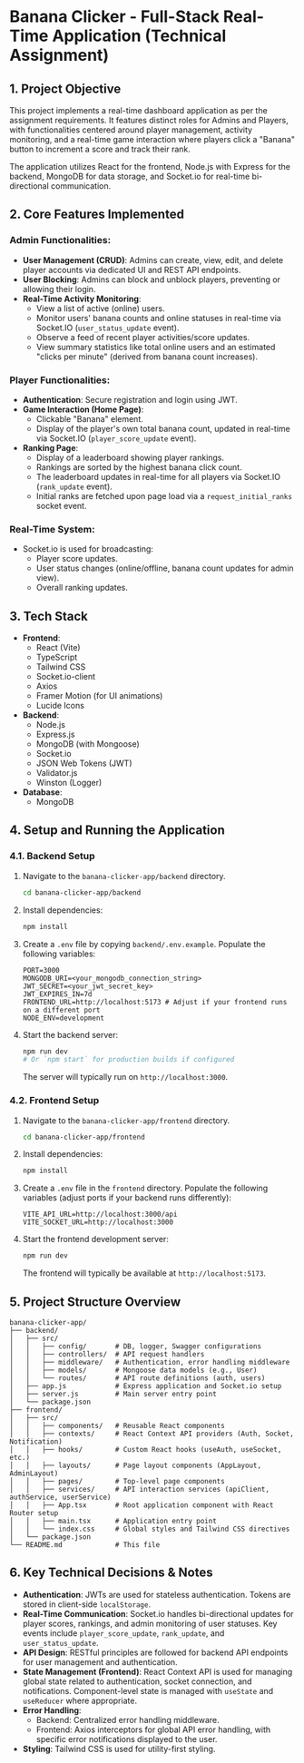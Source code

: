 # Banana Clicker - Full-Stack Real-Time Application (Technical Assignment)

## 1. Project Objective

This project implements a real-time dashboard application as per the assignment requirements. It features distinct roles for Admins and Players, with functionalities centered around player management, activity monitoring, and a real-time game interaction where players click a "Banana" button to increment a score and track their rank.

The application utilizes React for the frontend, Node.js with Express for the backend, MongoDB for data storage, and Socket.io for real-time bi-directional communication.

## 2. Core Features Implemented

### Admin Functionalities:
*   **User Management (CRUD)**: Admins can create, view, edit, and delete player accounts via dedicated UI and REST API endpoints.
*   **User Blocking**: Admins can block and unblock players, preventing or allowing their login.
*   **Real-Time Activity Monitoring**:
    *   View a list of active (online) users.
    *   Monitor users' banana counts and online statuses in real-time via Socket.IO (`user_status_update` event).
    *   Observe a feed of recent player activities/score updates.
    *   View summary statistics like total online users and an estimated "clicks per minute" (derived from banana count increases).

### Player Functionalities:
*   **Authentication**: Secure registration and login using JWT.
*   **Game Interaction (Home Page)**:
    *   Clickable "Banana" element.
    *   Display of the player's own total banana count, updated in real-time via Socket.IO (`player_score_update` event).
*   **Ranking Page**:
    *   Display of a leaderboard showing player rankings.
    *   Rankings are sorted by the highest banana click count.
    *   The leaderboard updates in real-time for all players via Socket.IO (`rank_update` event).
    *   Initial ranks are fetched upon page load via a `request_initial_ranks` socket event.

### Real-Time System:
*   Socket.io is used for broadcasting:
    *   Player score updates.
    *   User status changes (online/offline, banana count updates for admin view).
    *   Overall ranking updates.

## 3. Tech Stack

*   **Frontend**:
    *   React (Vite)
    *   TypeScript
    *   Tailwind CSS
    *   Socket.io-client
    *   Axios
    *   Framer Motion (for UI animations)
    *   Lucide Icons
*   **Backend**:
    *   Node.js
    *   Express.js
    *   MongoDB (with Mongoose)
    *   Socket.io
    *   JSON Web Tokens (JWT)
    *   Validator.js
    *   Winston (Logger)
*   **Database**:
    *   MongoDB

## 4. Setup and Running the Application

### 4.1. Backend Setup

1.  Navigate to the `banana-clicker-app/backend` directory.
    ```bash
    cd banana-clicker-app/backend
    ```
2.  Install dependencies:
    ```bash
    npm install
    ```
3.  Create a `.env` file by copying `backend/.env.example`. Populate the following variables:
    ```env
    PORT=3000
    MONGODB_URI=<your_mongodb_connection_string>
    JWT_SECRET=<your_jwt_secret_key>
    JWT_EXPIRES_IN=7d
    FRONTEND_URL=http://localhost:5173 # Adjust if your frontend runs on a different port
    NODE_ENV=development
    ```
4.  Start the backend server:
    ```bash
    npm run dev 
    # Or `npm start` for production builds if configured
    ```
    The server will typically run on `http://localhost:3000`.

### 4.2. Frontend Setup

1.  Navigate to the `banana-clicker-app/frontend` directory.
    ```bash
    cd banana-clicker-app/frontend
    ```
2.  Install dependencies:
    ```bash
    npm install
    ```
3.  Create a `.env` file in the `frontend` directory. Populate the following variables (adjust ports if your backend runs differently):
    ```env
    VITE_API_URL=http://localhost:3000/api 
    VITE_SOCKET_URL=http://localhost:3000 
    ```
4.  Start the frontend development server:
    ```bash
    npm run dev
    ```
    The frontend will typically be available at `http://localhost:5173`.

## 5. Project Structure Overview

```
banana-clicker-app/
├── backend/
│   ├── src/
│   │   ├── config/       # DB, logger, Swagger configurations
│   │   ├── controllers/  # API request handlers
│   │   ├── middleware/   # Authentication, error handling middleware
│   │   ├── models/       # Mongoose data models (e.g., User)
│   │   └── routes/       # API route definitions (auth, users)
│   ├── app.js            # Express application and Socket.io setup
│   ├── server.js         # Main server entry point
│   └── package.json
├── frontend/
│   ├── src/
│   │   ├── components/   # Reusable React components
│   │   ├── contexts/     # React Context API providers (Auth, Socket, Notification)
│   │   ├── hooks/        # Custom React hooks (useAuth, useSocket, etc.)
│   │   ├── layouts/      # Page layout components (AppLayout, AdminLayout)
│   │   ├── pages/        # Top-level page components
│   │   ├── services/     # API interaction services (apiClient, authService, userService)
│   │   ├── App.tsx       # Root application component with React Router setup
│   │   ├── main.tsx      # Application entry point
│   │   └── index.css     # Global styles and Tailwind CSS directives
│   └── package.json
└── README.md             # This file
```

## 6. Key Technical Decisions & Notes
*   **Authentication**: JWTs are used for stateless authentication. Tokens are stored in client-side `localStorage`.
*   **Real-Time Communication**: Socket.io handles bi-directional updates for player scores, rankings, and admin monitoring of user statuses. Key events include `player_score_update`, `rank_update`, and `user_status_update`.
*   **API Design**: RESTful principles are followed for backend API endpoints for user management and authentication.
*   **State Management (Frontend)**: React Context API is used for managing global state related to authentication, socket connection, and notifications. Component-level state is managed with `useState` and `useReducer` where appropriate.
*   **Error Handling**:
    *   Backend: Centralized error handling middleware.
    *   Frontend: Axios interceptors for global API error handling, with specific error notifications displayed to the user.
*   **Styling**: Tailwind CSS is used for utility-first styling.